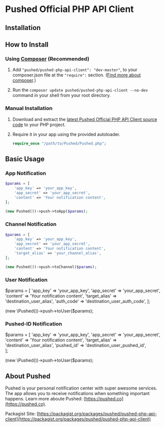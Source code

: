 # Pushed Official PHP API Client

## 	Installation

How to Install
--------------

### Using [Composer](http://getcomposer.org/) (Recommended)

1. Add `"pushed/pushed-php-api-client": "dev-master"`, to your composer.json file at the `"require":` section. ([Find more about composer](http://getcomposer.org/).)


2. Run the `composer update pushed/pushed-php-api-client --no-dev` command in your shell from your root directory.

### Manual Installation

1.  Download and extract the [latest Pushed Official PHP API Client source code](https://github.com/pushed/pushed-php-api-client/archive/master.zip)
    to your PHP project.

2.  Require it in your app using the provided autoloader.

    ```php
    require_once "/path/to/Pushed/Pushed.php";
    ```

Basic Usage
--------------

### App Notification

```php
$params = [
	'app_key' => 'your_app_key',
	'app_secret' => 'your_app_secret',
	'content' => 'Your notification content',
];
		
(new Pushed())->push->toApp($params);
```

### Channel Notification

```php
$params = [
	'app_key' => 'your_app_key',
	'app_secret' => 'your_app_secret',
	'content' => 'Your notification content',
	'target_alias' => 'your_channel_alias',
];

(new Pushed())->push->toChannel($params);
```

### User Notification

$params = [
	'app_key' => 'your_app_key',
	'app_secret' => 'your_app_secret',
	'content' => 'Your notification content',
	'target_alias' => 'destination_user_alias',
	'auth_code' => 'destination_user_auth_code',
];

(new \Pushed())->push->toUser($params);

### Pushed-ID Notification

$params = [
	'app_key' => 'your_app_key',
	'app_secret' => 'your_app_secret',
	'content' => 'Your notification content',
	'target_alias' => 'destination_user_alias',
	'pushed_id' => 'destination_user_pushed_id',	
];

(new \Pushed())->push->toUser($params);

About Pushed
--------------

Pushed is your personal notification center with super awesome services. The app allows you to receive notifications when something important happens. Learn more aboute Pushed: [https://pushed.co](https://pushed.co).

Packagist Site: [https://packagist.org/packages/pushed/pushed-php-api-client](https://packagist.org/packages/pushed/pushed-php-api-client)
